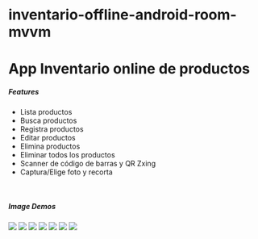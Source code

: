 # inventario-offline-android-room-mvvm
<h1>App Inventario online de productos</h1>
<h5>Features</h5>
<ul>
<li>Lista productos</li>
<li>Busca productos</li>
<li>Registra productos</li>
<li>Editar productos</li>
<li>Elimina productos</li>
<li>Eliminar todos los productos</li>
<li>Scanner de código de barras y QR Zxing</li>
<li>Captura/Elige foto y recorta</li>
</ul>
<br>
<h5>Image Demos</h5>
<img src="https://github.com/alcarazolabs/inventario-offline-android-room-mvvm/blob/main/list.png">
<img src="https://github.com/alcarazolabs/inventario-offline-android-room-mvvm/blob/main/confirmacion.png">
<img src="https://github.com/alcarazolabs/inventario-offline-android-room-mvvm/blob/main/export.png">
<img src="https://github.com/alcarazolabs/inventario-offline-android-room-mvvm/blob/main/register.png">
<img src="https://github.com/alcarazolabs/inventario-offline-android-room-mvvm/blob/main/edit.png">
<img src="https://github.com/alcarazolabs/inventario-offline-android-room-mvvm/blob/main/scanner.png">
<img src="https://github.com/alcarazolabs/inventario-offline-android-room-mvvm/blob/main/crop.png">
